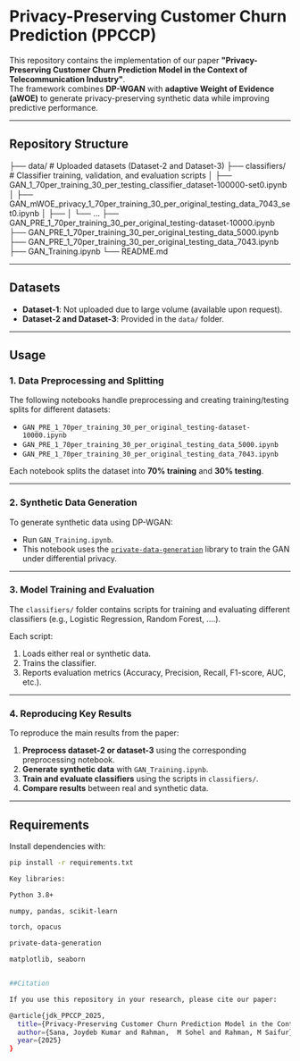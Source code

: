 # Privacy-Preserving Customer Churn Prediction (PPCCP)

This repository contains the implementation of our paper **"Privacy-Preserving Customer Churn Prediction Model in the Context of Telecommunication Industry"**.  
The framework combines **DP-WGAN** with **adaptive Weight of Evidence (aWOE)** to generate privacy-preserving synthetic data while improving predictive performance.  

---

## Repository Structure

├── data/ # Uploaded datasets (Dataset-2 and Dataset-3)
├── classifiers/ # Classifier training, validation, and evaluation scripts
│ ├── GAN_1_70per_training_30_per_testing_classifier_dataset-100000-set0.ipynb
│ ├── GAN_mWOE_privacy_1_70per_training_30_per_original_testing_data_7043_set0.ipynb
│ ├── 
│ └── ...
├── GAN_PRE_1_70per_training_30_per_original_testing-dataset-10000.ipynb
├── GAN_PRE_1_70per_training_30_per_original_testing_data_5000.ipynb
├── GAN_PRE_1_70per_training_30_per_original_testing_data_7043.ipynb
├── GAN_Training.ipynb
└── README.md


---

## Datasets

- **Dataset-1**: Not uploaded due to large volume (available upon request).  
- **Dataset-2 and Dataset-3**: Provided in the `data/` folder.  

---

## Usage

### 1. Data Preprocessing and Splitting
The following notebooks handle preprocessing and creating training/testing splits for different datasets:
- `GAN_PRE_1_70per_training_30_per_original_testing-dataset-10000.ipynb`  
- `GAN_PRE_1_70per_training_30_per_original_testing_data_5000.ipynb`  
- `GAN_PRE_1_70per_training_30_per_original_testing_data_7043.ipynb`  

Each notebook splits the dataset into **70% training** and **30% testing**.

---

### 2. Synthetic Data Generation
To generate synthetic data using DP-WGAN:
- Run `GAN_Training.ipynb`.  
- This notebook uses the [`private-data-generation`](https://github.com/joysana1/PPCCP/tree/main/private-data-generation) library to train the GAN under differential privacy.  

---

### 3. Model Training and Evaluation
The `classifiers/` folder contains scripts for training and evaluating different classifiers (e.g., Logistic Regression, Random Forest, ....).  

Each script:
1. Loads either real or synthetic data.  
2. Trains the classifier.  
3. Reports evaluation metrics (Accuracy, Precision, Recall, F1-score, AUC, etc.).  

---

### 4. Reproducing Key Results
To reproduce the main results from the paper:

1. **Preprocess dataset-2 or dataset-3** using the corresponding preprocessing notebook.  
2. **Generate synthetic data** with `GAN_Training.ipynb`.  
3. **Train and evaluate classifiers** using the scripts in `classifiers/`.  
4. **Compare results** between real and synthetic data.  

---

## Requirements

Install dependencies with:  

```bash
pip install -r requirements.txt

Key libraries:

Python 3.8+

numpy, pandas, scikit-learn

torch, opacus

private-data-generation

matplotlib, seaborn


##Citation

If you use this repository in your research, please cite our paper:

@article{jdk_PPCCP_2025,
  title={Privacy-Preserving Customer Churn Prediction Model in the Context of Telecommunication Industry},
  author={Sana, Joydeb Kumar and Rahman,  M Sohel and Rahman, M Saifur},
  year={2025}
}


